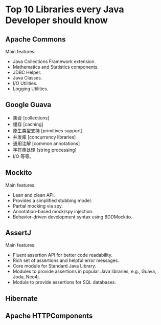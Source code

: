 # Top 10 Libraries every Java Developer should know

## Apache Commons

Main features:
* Java Collections Framework extension.
* Mathematics and Statistics components.
* JDBC Helper.
* Java Classes.
* I/O Utilities.
* Logging Utilities.

## Google Guava
* 集合 [collections]
* 缓存 [caching]
* 原生类型支持 [primitives support]
* 并发库 [concurrency libraries]
* 通用注解 [common annotations]
* 字符串处理 [string processing]
* I/O 等等。

## Mockito
Main features:
* Lean and clean API.
* Provides a simplified stubbing model.
* Partial mocking via spy.
* Annotation-based mock/spy injection.
* Behavior-driven development syntax using BDDMockito.

## AssertJ
Main features:
* Fluent assertion API for better code readability.
* Rich set of assertions and helpful error messages.
* Core module for Standard Java Library.
* Modules to provide assertions in popular Java libraries, e.g., Guava, Joda, Neo4j.
* Module to provide assertions for SQL databases.

## Hibernate
## Apache HTTPComponents

